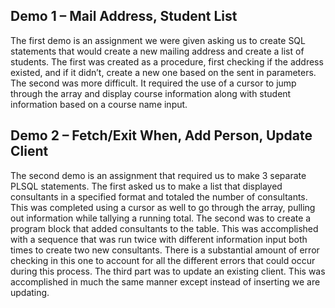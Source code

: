 ## Demo 1 – Mail Address, Student List

The first demo is an assignment we were given asking us to create SQL statements that would create a new mailing address and create a list of students. The first was created as a procedure, first checking if the address existed, and if it didn’t, create a new one based on the sent in parameters. The second was more difficult. It required the use of a cursor to jump through the array and display course information along with student information based on a course name input. 

## Demo 2 – Fetch/Exit When, Add Person, Update Client

The second demo is an assignment that required us to make 3 separate PLSQL statements. The first asked us to make a list that displayed consultants in a specified format and totaled the number of consultants. This was completed using a cursor as well to go through the array, pulling out information while tallying a running total. The second was to create a program block that added consultants to the table. This was accomplished with a sequence that was run twice with different information input both times to create two new consultants. There is a substantial amount of error checking in this one to account for all the different errors that could occur during this process. The third part was to update an existing client. This was accomplished in much the same manner except instead of inserting we are updating. 
